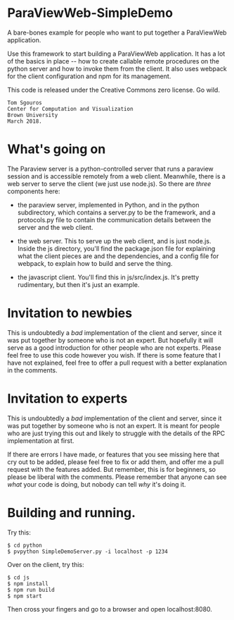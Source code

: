 # ParaViewWeb-SimpleDemo
A bare-bones example for people who want to put together a ParaViewWeb
application.

Use this framework to start building a ParaViewWeb application.  It
has a lot of the basics in place -- how to create callable remote
procedures on the python server and how to invoke them from the
client.  It also uses webpack for the client configuration and npm for
its management.

This code is released under the Creative Commons zero license.  Go wild.

```
Tom Sgouros
Center for Computation and Visualization
Brown University
March 2018.
```

# What's going on

The Paraview server is a python-controlled server that runs a paraview
session and is accessible remotely from a web client.  Meanwhile,
there is a web server to serve the client (we just use node.js).  So
there are *three* components here:

 - the paraview server, implemented in Python, and in the python
   subdirectory, which contains a server.py to be the framework, and a
   protocols.py file to contain the communication details between the
   server and the web client.

 - the web server.  This to serve up the web client, and is just
   node.js.  Inside the js directory, you'll find the package.json
   file for explaining what the client pieces are and the
   dependencies, and a config file for webpack, to explain how to
   build and serve the thing.

 - the javascript client.  You'll find this in js/src/index.js.  It's
   pretty rudimentary, but then it's just an example.


# Invitation to newbies

This is undoubtedly a *bad* implementation of the client and server,
since it was put together by someone who is not an expert.  But
hopefully it will serve as a good introduction for other people who
are not experts.  Please feel free to use this code however you wish.
If there is some feature that I have not explained, feel free to offer
a pull request with a better explanation in the comments.

# Invitation to experts

This is undoubtedly a *bad* implementation of the client and server,
since it was put together by someone who is not an expert.  It is
meant for people who are just trying this out and likely to struggle
with the details of the RPC implementation at first.

If there are errors I have made, or features that you see missing here
that cry out to be added, please feel free to fix or add them, and
offer me a pull request with the features added.  But remember, this
is for beginners, so please be liberal with the comments.  Please
remember that anyone can see *what* your code is doing, but nobody can
tell *why* it's doing it.


# Building and running.
Try this:
```
$ cd python
$ pvpython SimpleDemoServer.py -i localhost -p 1234
```
Over on the client, try this:
```
$ cd js
$ npm install
$ npm run build
$ npm start
```
Then cross your fingers and go to a browser and open localhost:8080.

